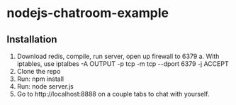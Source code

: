 # nodejs-chatroom-example

## Installation
1. Download redis, compile, run server, open up firewall to 6379
    a. With iptables, use iptalbes -A OUTPUT -p tcp -m tcp --dport 6379 -j ACCEPT
2. Clone the repo
3. Run: npm install
4. Run: node server.js
5. Go to http://localhost:8888 on a couple tabs to chat with yourself.
